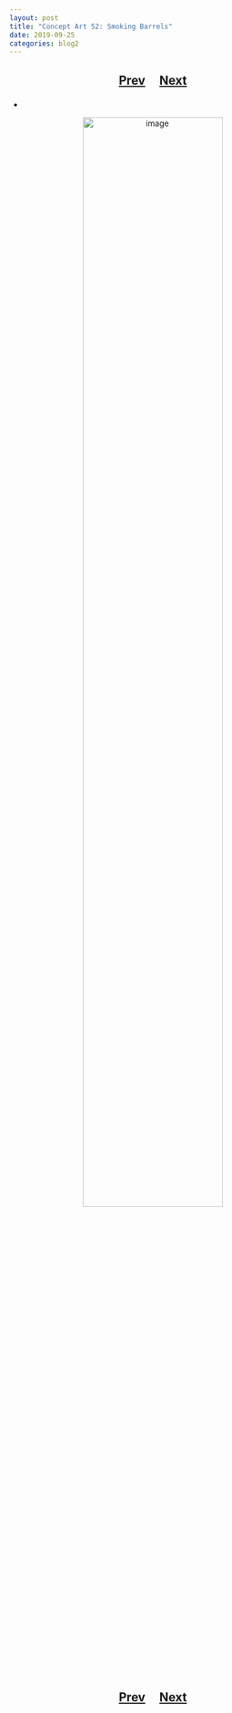 ```yaml
---
layout: post
title: "Concept Art 52: Smoking Barrels"
date: 2019-09-25
categories: blog2
---
```


<h2>
  <p style="text-align:center;">
    <a href="/wingsofthechorus/archive/2019/08/27/conceptart51">Prev</a>
    &nbsp;&nbsp;&nbsp;
    <a href="/wingsofthechorus/archive/2019/10/26/conceptart53">Next</a>
  </p>
</h2>

-

<p style="text-align:center;">
  <img src="/wingsofthechorus/images/conceptart/ca52.png" width="70%" alt="image"/>
</p>

<h2>
  <p style="text-align:center;">
    <a href="/wingsofthechorus/archive/2019/08/27/conceptart51">Prev</a>
    &nbsp;&nbsp;&nbsp;
    <a href="/wingsofthechorus/archive/2019/10/26/conceptart53">Next</a>
  </p>
</h2>

